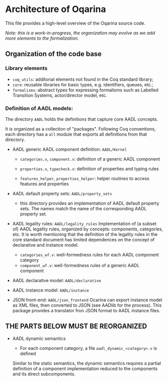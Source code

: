 # Architecture of Oqarina

This file provides a high-level overview of the Oqarina source code.

_Note: this is a work-in-progress, the organization may evolve as we add more elements to the formalization._

## Organization of the code base

### Library elements

* `coq_utils`: additonal elements not found in the Coq standard library;
* `core`: reusable libraries for basic types, e.g. identifiers, queues, etc.;
* `formalisms`: abstract types for expressing formalisms such as Labelled Transition Systems, actor/director model, etc.

### Definition of AADL models:

The directory `AADL` holds the definitions that capture core AADL concepts.

It is organized as a collection of "packages". Following Coq conventions, each directory has a `all` module that exports all definitions from that directory.

* AADL generic AADL component definition: `AADL/Kernel`
    * `categories.v`, `component.v`: definition of a generic AADL component

    * `properties.v`, `typecheck.v`: definition of properties and typing rules
    * `features_helper`, `properties_helper`: helper routines to access features and properties

* AADL default property sets: `AADL/property_sets`
    * this directory provides an implementation of AADL default property sets. The names match the name of the corresponding AADL property set.

* AADL legality rules: `AADL/legality_rules`
    Implementation of (a subset of) AADL legality rules, organized by concepts: components, categories, etc. It is worth mentioning that the definition of the legality rules in the core standard document has limited dependences on the concept of declarative and instance model.

    - `categories_wf.v`: well-formedness rules for each AADL component category
    - `component_wf.v`: well-formedness rules of a generic AADL component

* AADL declarative model: `AADL/declarative`

* AADL instance model: `AADL/instance`

* JSON front-end: `AADL/json_frontend`
    Ocarina can export instance model as XML files, then converted to JSON (see AADlib for the process). This package provides a translator fron JSON format to AADL instance files.

## THE PARTS BELOW MUST BE REORGANIZED

* AADL dynamic semantics
    * For each component category, a file `aadl_dynamic_<category>.v` is defined

    Similar to the static semantics, the dynamic semantics requires a partial definition of a component implementation reduced to the components and its direct subcomponents.

